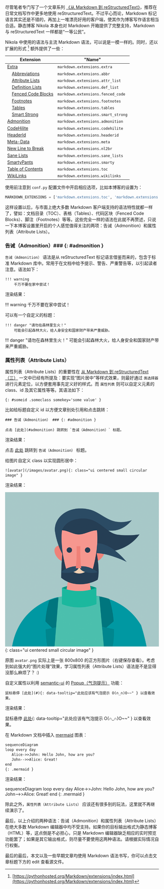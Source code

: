 <!--
.. title: 再谈 Markdown 及其扩展
.. slug: zai-tan-markdown-ji-qi-kuo-zhan
.. date: 2017-10-27 22:36:07 UTC+08:00
.. tags: markdown, python, mermaid
.. category:
.. link:
.. description:
.. type: text
.. nocomments:
.. password:
.. previewimage:
-->

尽管笔者专门写了一个文章系列 [《从 Markdown 到 reStructuredText》][use_rst]，推荐在日常文档写作中更多地使用 reStructuredText。不过平心而论，Markdown 标记语言其实还是不错的，再加上一堆漂亮好用的客户端，使其作为博客写作语言相当合适。静态博客 Nikola 本身也对 Markdown 开箱提供了完整支持，Markdown 与 reStructuredText 一样都是“一等公民”。

[use_rst]:/posts/cong-markdown-dao-restructuredtext/ "/posts/cong-markdown-dao-restructuredtext/"

Nikola 中使用的语法与主流 Markdown 语法，可以说是一模一样的。同时，还以扩展的形式 [^1] 额外提供了一些：

<!-- TEASER_END -->

Extension                            | "Name"
------------------------------------ | ---------------
[Extra]                              | `markdown.extensions.extra`
&nbsp; &nbsp; [Abbreviations][]      | `markdown.extensions.abbr`
&nbsp; &nbsp; [Attribute Lists][]    | `markdown.extensions.attr_list`
&nbsp; &nbsp; [Definition Lists][]   | `markdown.extensions.def_list`
&nbsp; &nbsp; [Fenced Code Blocks][] | `markdown.extensions.fenced_code`
&nbsp; &nbsp; [Footnotes][]          | `markdown.extensions.footnotes`
&nbsp; &nbsp; [Tables][]             | `markdown.extensions.tables`
&nbsp; &nbsp; [Smart Strong][]       | `markdown.extensions.smart_strong`
[Admonition][]                       | `markdown.extensions.admonition`
[CodeHilite][]                       | `markdown.extensions.codehilite`
[HeaderId]                           | `markdown.extensions.headerid`
[Meta-Data]                          | `markdown.extensions.meta`
[New Line to Break]                  | `markdown.extensions.nl2br`
[Sane Lists]                         | `markdown.extensions.sane_lists`
[SmartyPants]                        | `markdown.extensions.smarty`
[Table of Contents]                  | `markdown.extensions.toc`
[WikiLinks]                          | `markdown.extensions.wikilinks`

[Extra]: https://pythonhosted.org/Markdown/extensions/extra.html
[Abbreviations]: https://pythonhosted.org/Markdown/extensions/abbreviations.html
[Attribute Lists]: https://pythonhosted.org/Markdown/extensions/attr_list.html
[Definition Lists]: https://pythonhosted.org/Markdown/extensions/definition_lists.html
[Fenced Code Blocks]: https://pythonhosted.org/Markdown/extensions/fenced_code_blocks.html
[Footnotes]: https://pythonhosted.org/Markdown/extensions/footnotes.html
[Tables]: https://pythonhosted.org/Markdown/extensions/tables.html
[Smart Strong]: https://pythonhosted.org/Markdown/extensions/smart_strong.html
[Admonition]: https://pythonhosted.org/Markdown/extensions/admonition.html
[CodeHilite]: https://pythonhosted.org/Markdown/extensions/code_hilite.html
[HeaderId]: https://pythonhosted.org/Markdown/extensions/header_id.html
[Meta-Data]: https://pythonhosted.org/Markdown/extensions/meta_data.html
[New Line to Break]: https://pythonhosted.org/Markdown/extensions/nl2br.html
[Sane Lists]: https://pythonhosted.org/Markdown/extensions/sane_lists.html
[SmartyPants]: https://pythonhosted.org/Markdown/extensions/smarty.html
[Table of Contents]: https://pythonhosted.org/Markdown/extensions/toc.html
[WikiLinks]: https://pythonhosted.org/Markdown/extensions/wikilinks.html

使用前注意到 `conf.py` 配置文件中开启相应选项，比如本博客的设置为：

```python
MARKDOWN_EXTENSIONS = ['markdown.extensions.toc', 'markdown.extensions.admonition', 'markdown.extensions.fenced_code', 'markdown.extensions.codehilite', 'markdown.extensions.extra']
```

这样设置以后，与市面上绝大多数 Markdown 客户端支持的语法特性就都一样了，譬如：文档目录（TOC）、表格（Tables）、代码区块（Fenced Code Blocks）、脚注（Footnotes）等等。这些完全一样的语法在此就不再赘述，只说一下本博客设置里开启的个人感觉值得关注的两项：告诫（Admonition）和属性列表（Attribute Lists）。

### 告诫（Admonition）### {: #admonition }

`告诫（Admonition）` 语法是从 reStructuredText 标记语言借鉴而来的，包含于标准 Markdown 库中。常用于在文档中给予提示、警告、严重警告等，以引起读者注意。语法如下：

```
!!! warning
    千万不要在家中尝试！
```

渲染结果：

!!! warning
    千万不要在家中尝试！

可以有一个自定义的标题：

```
!!! danger "请勿在森林里生火！"
    可能会引起森林大火，给人身安全和国家财产带来严重威胁。
```

!!! danger "请勿在森林里生火！"
    可能会引起森林大火，给人身安全和国家财产带来严重威胁。

### 属性列表（Attribute Lists）

属性列表（Attribute Lists）的重要性在 [从 Markdown 到 reStructuredText（三）](/posts/cong-markdown-dao-restructuredtextsan/) 一文中已经有所提及：要实现“图片居中”等样式效果，则最好通过 `类选择器` 进行元素定位，以方便套用事先定义好的样式。而 `属性列表` 则可以自定义元素的 class、id 及其它属性等等。其语法如下：

```
{: #someid .someclass somekey='some value' }
```

比如给标题自定义 id 以方便文章别处引用和点击跳转：

```
### 告诫（Admonition） ### {: #admonition }

点击 [此处](#admonition) 跳转到 `告诫（Admonition）` 标题。
```

渲染结果：

点击 [此处](#admonition) 跳转到 `告诫（Admonition）` 标题。

给图片自定义 class 以实现圆形居中：

```
![avatar](/images/avatar.png){: class="ui centered small circular image" }
```

渲染结果：

![avatar](/images/avatar.png){: class="ui centered small circular image" }

原图 `avatar.png` 实际上是一张 800x800 的正方形图片（右键保存查看）。考虑到如此强大的“图片处理”效果，学习属性列表（Attribute Lists）语法是不是显得没那么麻烦了？ :)

自定义属性以利用 [semantic-ui](https://semantic-ui.com) 的 [Popup（气泡提示）](https://semantic-ui.com/modules/popup.html) 功能：

```
鼠标悬停 [此处](#){: data-tooltip="此处应该有气泡提示 O(∩_∩)O~~" } 以查看效果。
```

渲染结果：

鼠标悬停 [此处](#){: data-tooltip="此处应该有气泡提示 O(∩_∩)O~~" } 以查看效果。

在 Markdown 文档中插入 [mermaid](https://mermaidjs.github.io) 图表：

```
sequenceDiagram
loop every day
   Alice->>John: Hello John, how are you?
   John-->>Alice: Great!
end
{: .mermaid }
```

渲染结果：

sequenceDiagram
loop every day
   Alice->>John: Hello John, how are you?
   John-->>Alice: Great!
end
{: .mermaid }

除此之外，`属性列表（Attribute Lists）` 应该还有很多别的玩法，这里就不再继续演示了。

最后，以上介绍的两种语法：告诫（Admonition）和属性列表（Attribute Lists）在绝大多数 Markdown 编辑器中均不受支持。如果你的目标输出格式为静态博客（HTML）等，这点倒是不必担心，只是 Markdown 编辑器缺乏相应的实时预览功能罢了；如果是其它输出格式，则尽量不要使用这两种语法。请根据实际情况自行权衡。

最后的最后，本文以及一些早期文章均使用 Markdown 语法书写，你可以点击文章标题下方的 <i class="github icon"></i> edit 查看源文件。

[^1]:[https://pythonhosted.org/Markdown/extensions/index.html](https://pythonhosted.org/Markdown/extensions/index.html)
